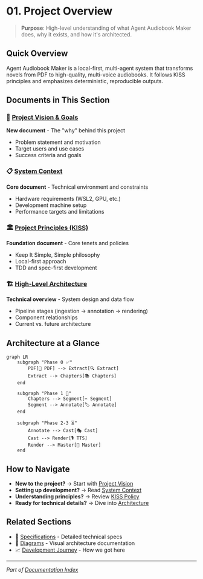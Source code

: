 # 01. Project Overview

> **Purpose**: High-level understanding of what Agent Audiobook Maker does, why it exists, and how it's architected.

## Quick Overview

Agent Audiobook Maker is a local-first, multi-agent system that transforms novels from PDF to high-quality, multi-voice audiobooks. It follows KISS principles and emphasizes deterministic, reproducible outputs.

## Documents in This Section

### 🎯 [Project Vision & Goals](VISION.md)

**New document** - The "why" behind this project

- Problem statement and motivation
- Target users and use cases
- Success criteria and goals

### 📋 [System Context](CONTEXT.md)

**Core document** - Technical environment and constraints

- Hardware requirements (WSL2, GPU, etc.)
- Development machine setup
- Performance targets and limitations

### 🏛️ [Project Principles (KISS)](KISS.md)

**Foundation document** - Core tenets and policies

- Keep It Simple, Simple philosophy
- Local-first approach
- TDD and spec-first development

### 🏗️ [High-Level Architecture](ARCHITECTURE.md)

**Technical overview** - System design and data flow

- Pipeline stages (ingestion → annotation → rendering)
- Component relationships
- Current vs. future architecture

## Architecture at a Glance

```mermaid
graph LR
    subgraph "Phase 0 ✅"
        PDF[📕 PDF] --> Extract[🔍 Extract]
        Extract --> Chapters[📚 Chapters]
    end
    
    subgraph "Phase 1 🚧"
        Chapters --> Segment[✂️ Segment]
        Segment --> Annotate[🏷️ Annotate]
    end
    
    subgraph "Phase 2-3 ⏳"
        Annotate --> Cast[🎭 Cast]
        Cast --> Render[🎙️ TTS]
        Render --> Master[🎵 Master]
    end
```

## How to Navigate

- **New to the project?** → Start with [Project Vision](VISION.md)
- **Setting up development?** → Read [System Context](CONTEXT.md)
- **Understanding principles?** → Review [KISS Policy](KISS.md)
- **Ready for technical details?** → Dive into [Architecture](ARCHITECTURE.md)

## Related Sections

- 📝 [Specifications](../02-specifications/README.md) - Detailed technical specs
- 🎨 [Diagrams](../04-diagrams/README.md) - Visual architecture documentation  
- 📈 [Development Journey](../05-development/journey/DEVELOPMENT_JOURNEY.md) - How we got here

---

*Part of [Documentation Index](../README.md)*
